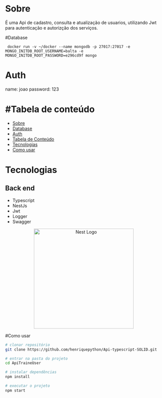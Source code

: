 # Sobre

É uma Api de cadastro, consulta e atualização de usuarios, utilizando Jwt para autenticação e autorizção dos serviços.



#Database

```
 docker run -v ~/docker --name mongodb -p 27017:27017 -e MONGO_INITDB_ROOT_USERNAME=balta -e MONGO_INITDB_ROOT_PASSWORD=e296cd9f mongo
```

# Auth
name: joao
password: 123



#Tabela de conteúdo
=================
<!--ts-->
   * [Sobre](#Sobre)
   * [Database](#Database)
   * [Auth](#Auth)
   * [Tabela de Conteúdo](#Tabela-de-conteúdo)
   * [Tecnologias](#Tecnologias)
   * [Como usar](#Como-usar)
<!--te-->


# Tecnologias
## Back end
- Typescript 
- NestJs
- Jwt
- Logger
- Swagger


<p align="center">
  <a href="http://nestjs.com/" target="blank"><img src="https://nestjs.com/img/logo_text.svg" width="320" alt="Nest Logo" /></a>
</p>



#Como usar

```bash
# clonar repositório
git clone https://github.com/henriquepython/Api-typescript-SOLID.git

# entrar na pasta do projeto
cd ApiTraineUser

# instalar dependências
npm install

# executar o projeto
npm start
```
